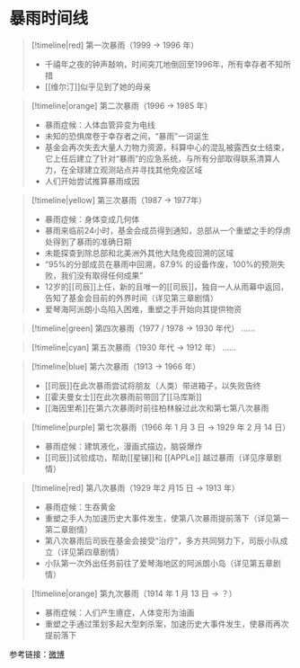 # 暴雨时间线

> [!timeline|red] 第一次暴雨（1999 → 1996 年）
> - 千禧年之夜的钟声敲响，时间突兀地倒回至1996年，所有幸存者不知所措
> - [[维尔汀]]似乎见到了她的母亲


> [!timeline|orange] 第二次暴雨（1996 → 1985 年）
> - 暴雨症候：人体血管异变为电线
> - 未知的恐惧席卷于幸存者之间，“暴雨”一词诞生
> - 基金会再次失去大量人力物力资源，科算中心的混乱被露西女士结束，它上任后建立了针对“暴雨”的应急系统，与所有分部取得联系清算人力，在全球建立观测站点并寻找其他免疫区域
> - 人们开始尝试推算暴雨成因

> [!timeline|yellow] 第三次暴雨（1987 → 1977年）
> - 暴雨症候：身体变成几何体
> - 暴雨来临前24小时，基金会成员得到通知，总部从一个重塑之手的俘虏处得到了暴雨的准确日期
> - 未能探查到除总部和北美洲外其他大陆免疫回溯的区域
> - “95%的分部成员在暴雨中回溯，87.9% 的设备作废，100%的预测失败，我们没有取得任何成果”
> - 12岁的[[司辰]]上任，新的且唯一的[[司辰]]，独自一人从雨幕中返回，告知了基金会目前的外界时间（详见第三章剧情）
> - 爱琴海阿派朗小岛陷入困难，重塑之手开始向其提供物资

> [!timeline|green] 第四次暴雨（1977 / 1978 → 1930 年代）
> ……

> [!timeline|cyan] 第五次暴雨（1930 年代 → 1912 年）
> ……

> [!timeline|blue] 第六次暴雨（1913 → 1966 年）
> - [[司辰]]在此次暴雨尝试将朋友（人类）带进箱子，以失败告终
> - [[霍夫曼女士]]在此次暴雨前带回了[[马库斯]]
> - [[海因里希]]在第六次暴雨时前往柏林躲过此次和第七第八次暴雨

> [!timeline|purple] 第七次暴雨（1966 年 1 月 3 日 → 1929 年 2 月 14 日）
> - 暴雨症候：建筑液化，漫画式描边，脑袋爆炸
> - [[司辰]]试验成功，帮助[[星锑]]和 [[APPLe]] 越过暴雨（详见序章剧情）

> [!timeline|red] 第八次暴雨（1929 年2 月15 日 → 1913 年）
> - 暴雨症候：生吞黄金
> - 重塑之手人为加速历史大事件发生，使第八次暴雨提前落下（详见第一第二章剧情）
> - 第八次暴雨后司辰在基金会接受“治疗”，多方共同努力下，司辰小队成立（详见第四章剧情）
> - 小队第一次外出任务前往了爱琴海地区的阿派朗小岛（详见第五章剧情）

> [!timeline|orange] 第九次暴雨（1914 年 1 月 13 日 → ？）
> - 暴雨症候：人们产生癔症，人体变形为油画
> - 重塑之手通过策划多起大型刺杀案，加速历史大事件发生，使暴雨再次提前落下

参考链接：[微博](https://weibo.com/7862867561/5004503635985708)